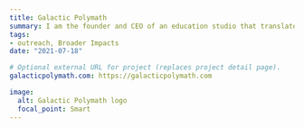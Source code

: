 ```yaml
---
title: Galactic Polymath
summary: I am the founder and CEO of an education studio that translates current research into very high-production, interdisciplinary lessons for grades 5-12 that are free for teachers. With GP, we are pioneering a more equitable concept for educational materials by funding the production of lessons to achieve the outreach needs of organizations that are invested in an informed public, rather than selling to cash-strapped teachers and districts. Learn more at `galacticpolymath.com`.
tags:
- outreach, Broader Impacts
date: "2021-07-18"

# Optional external URL for project (replaces project detail page).
galacticpolymath.com: https://galacticpolymath.com

image:
  alt: Galactic Polymath logo 
  focal_point: Smart
---
```

